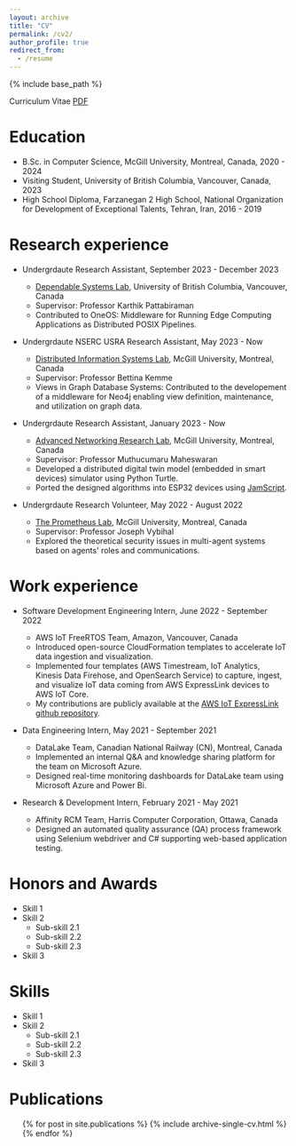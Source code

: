 ```yaml
---
layout: archive
title: "CV"
permalink: /cv2/
author_profile: true
redirect_from:
  - /resume
---
```


{% include base_path %}

Curriculum Vitae [PDF](http://mohannashahrad.github.io/files/CV.pdf) 

Education
======
* B.Sc. in Computer Science, McGill University, Montreal, Canada, 2020 - 2024
* Visiting Student, University of British Columbia, Vancouver, Canada, 2023
* High School Diploma, Farzanegan 2 High School, National Organization for Development of Exceptional Talents, Tehran, Iran, 2016 - 2019

Research experience
======

* Undergrdaute Research Assistant, September 2023 - December 2023
  * [Dependable Systems Lab](https://blogs.ubc.ca/dependablesystemslab/), University of British Columbia, Vancouver, Canada
  * Supervisor: Professor Karthik Pattabiraman
  * Contributed to OneOS: Middleware for Running Edge Computing Applications as Distributed POSIX Pipelines.

* Undergrdaute NSERC USRA Research Assistant, May 2023 - Now 
  * [Distributed Information Systems Lab](https://www.cs.mcgill.ca/~kemme/disl/index.html), McGill University, Montreal, Canada
  * Supervisor: Professor Bettina Kemme
  * Views in Graph Database Systems: Contributed to the developement of a middleware for Neo4j enabling view definition, maintenance, and utilization on graph data.

* Undergrdaute Research Assistant, January 2023 - Now
  * [Advanced Networking Research Lab](https://www.cs.mcgill.ca/~maheswar/), McGill University, Montreal, Canada
  * Supervisor: Professor Muthucumaru Maheswaran
  * Developed a distributed digital twin model (embedded in smart devices) simulator using Python Turtle.
  * Ported the designed algorithms into ESP32 devices using [JamScript](https://citelab.github.io/JAMScript/).  

* Undergrdaute Research Volunteer, May 2022 - August 2022
  * [The Prometheus Lab](https://www.cs.mcgill.ca/~jvybihal/index.php?Page=Research), McGill University, Montreal, Canada
  * Supervisor: Professor Joseph Vybihal
  * Explored the theoretical security issues in multi-agent systems based on agents' roles and communications.


Work experience
======
* Software Development Engineering Intern, June 2022 - September 2022 
  * AWS IoT FreeRTOS Team, Amazon, Vancouver, Canada
  * Introduced open-source CloudFormation templates to accelerate IoT data ingestion and visualization. 
  * Implemented four templates (AWS Timestream, IoT Analytics, Kinesis Data Firehose, and OpenSearch Service) to capture, ingest, and visualize IoT data coming from AWS ExpressLink devices to AWS IoT Core.
  * My contributions are publicly available at the [AWS IoT ExpressLink github repository](https://github.com/aws/iot-expresslink/tree/main/cloud_templates).

* Data Engineering Intern, May 2021 - September 2021
  * DataLake Team, Canadian National Railway (CN), Montreal, Canada
  * Implemented an internal Q&A and knowledge sharing platform for the team on Microsoft Azure.
  * Designed real-time monitoring dashboards for DataLake team using Microsoft Azure and Power Bi.

* Research & Development Intern, February 2021 - May 2021
  * Affinity RCM Team, Harris Computer Corporation, Ottawa, Canada
  * Designed an automated quality assurance (QA) process framework using Selenium webdriver and C\# supporting web-based application testing.
  
Honors and Awards
======
* Skill 1
* Skill 2
  * Sub-skill 2.1
  * Sub-skill 2.2
  * Sub-skill 2.3
* Skill 3

Skills
======
* Skill 1
* Skill 2
  * Sub-skill 2.1
  * Sub-skill 2.2
  * Sub-skill 2.3
* Skill 3

Publications
======
  <ul>{% for post in site.publications %}
    {% include archive-single-cv.html %}
  {% endfor %}</ul>